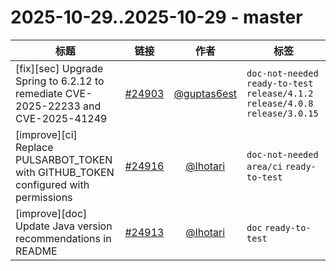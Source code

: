 # 2025-10-29..2025-10-29 - master
| 标题 | 链接 | 作者 | 标签 |
| - | :--: | :--: | - |
| [fix][sec] Upgrade Spring to 6.2.12 to remediate CVE-2025-22233 and CVE-2025-41249 | [#24903](https://github.com/apache/pulsar/pull/24903) | [@guptas6est](https://github.com/guptas6est) | `doc-not-needed` `ready-to-test` `release/4.1.2` `release/4.0.8` `release/3.0.15`  | 
| [improve][ci] Replace PULSARBOT_TOKEN with GITHUB_TOKEN configured with permissions | [#24916](https://github.com/apache/pulsar/pull/24916) | [@lhotari](https://github.com/lhotari) | `doc-not-needed` `area/ci` `ready-to-test`  | 
| [improve][doc] Update Java version recommendations in README | [#24913](https://github.com/apache/pulsar/pull/24913) | [@lhotari](https://github.com/lhotari) | `doc` `ready-to-test`  | 

